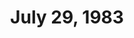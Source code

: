 ---
title: July 29, 1983
private_reel: Rick Springfield
videos:
  - title: Michael Jackson - Beat It
  - title: Elton John - That's Why They Call It The Blues
    world_premiere_video: true
  - title: Duran Duran - Hungry Like The Wolf
    vote_nominee: true
    vote_results: 58854
    vote_winner: true
  - title: David Bowie - Let's Dance
    vote_nominee: true
    vote_results: 36682
  - title: Styx - Haven't We Been Here Before
    world_premiere_video: true
  - title: Rick Springfield - Human Touch
  - title: The Beatles - I Want To Hold Your Hand
    hall_of_fame: true
  - title: The Police - Every Breath You Take
  - title: Stevie Nicks - Stand Back
  - title: Bonnie Tyler - Total Eclipse Of The Heart
  - title: Eddie Grant - Electric Avenue
  - title: Rod Stewart - Baby Jane
notes: Includes "Where Are They Now" Segment with Ray Manzarek.  
---